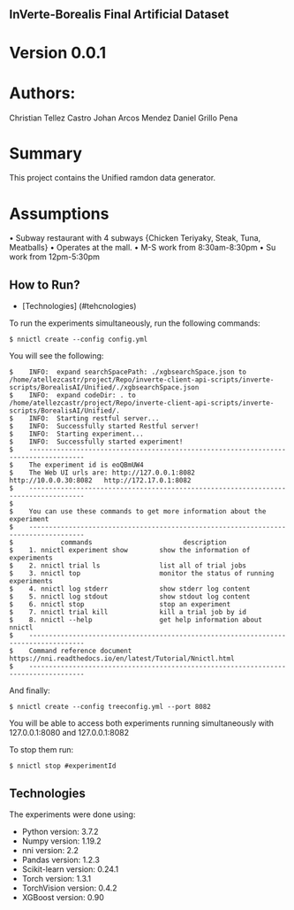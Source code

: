 ## InVerte-Borealis Final Artificial Dataset

# Version 0.0.1

# Authors:
Christian Tellez Castro
Johan Arcos Mendez
Daniel Grillo Pena

# Summary
This project contains the Unified ramdon data generator.

# Assumptions
• Subway restaurant with 4 subways {Chicken Teriyaky, Steak, Tuna, Meatballs} 
• Operates at the mall.
• M-S work from 8:30am-8:30pm
• Su work from 12pm-5:30pm

## How to Run?
* [Technologies] (#tehcnologies)

To run the experiments simultaneously, run the following commands:
```
$ nnictl create --config config.yml
```
You will see the following:
```
$    INFO:  expand searchSpacePath: ./xgbsearchSpace.json to /home/atellezcastr/project/Repo/inverte-client-api-scripts/inverte-scripts/BorealisAI/Unified/./xgbsearchSpace.json 
$    INFO:  expand codeDir: . to /home/atellezcastr/project/Repo/inverte-client-api-scripts/inverte-scripts/BorealisAI/Unified/. 
$    INFO:  Starting restful server...
$    INFO:  Successfully started Restful server!
$    INFO:  Starting experiment...
$    INFO:  Successfully started experiment!
$    ------------------------------------------------------------------------------------
$    The experiment id is eoQBmUW4
$    The Web UI urls are: http://127.0.0.1:8082   http://10.0.0.30:8082   http://172.17.0.1:8082
$    ------------------------------------------------------------------------------------
$
$    You can use these commands to get more information about the experiment
$    ------------------------------------------------------------------------------------
$            commands                       description
$    1. nnictl experiment show        show the information of experiments
$    2. nnictl trial ls               list all of trial jobs
$    3. nnictl top                    monitor the status of running experiments
$    4. nnictl log stderr             show stderr log content
$    5. nnictl log stdout             show stdout log content
$    6. nnictl stop                   stop an experiment
$    7. nnictl trial kill             kill a trial job by id
$    8. nnictl --help                 get help information about nnictl
$    ------------------------------------------------------------------------------------
$    Command reference document https://nni.readthedocs.io/en/latest/Tutorial/Nnictl.html
$    ------------------------------------------------------------------------------------
```

And finally:
```
$ nnictl create --config treeconfig.yml --port 8082
```
You will be able to access both experiments running simultaneously with 127.0.0.1:8080 and 127.0.0.1:8082

To stop them run:
```
$ nnictl stop #experimentId
```

## Technologies
The experiments were done using:
*   Python version: 3.7.2
*   Numpy version: 1.19.2
*   nni version: 2.2
*   Pandas version: 1.2.3
*   Scikit-learn version: 0.24.1
*   Torch version: 1.3.1
*   TorchVision version: 0.4.2
*   XGBoost version: 0.90